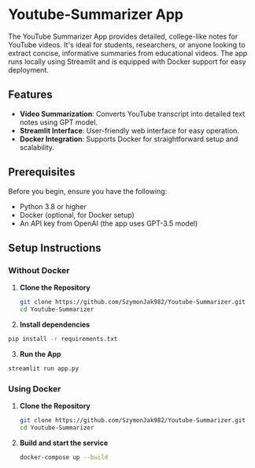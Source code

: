 # Youtube-Summarizer App

The YouTube Summarizer App provides detailed, college-like notes for YouTube videos. It's ideal for students, researchers, or anyone looking to extract concise, informative summaries from educational videos. The app runs locally using Streamlit and is equipped with Docker support for easy deployment.

## Features

- **Video Summarization**: Converts YouTube transcript into detailed text notes using GPT model.
- **Streamlit Interface**: User-friendly web interface for easy operation.
- **Docker Integration**: Supports Docker for straightforward setup and scalability.

## Prerequisites

Before you begin, ensure you have the following:
- Python 3.8 or higher
- Docker (optional, for Docker setup)
- An API key from OpenAI (the app uses GPT-3.5 model)

## Setup Instructions

### Without Docker

1. **Clone the Repository**
   ```bash
   git clone https://github.com/SzymonJak982/Youtube-Summarizer.git 
   cd Youtube-Summarizer
   ```

2. **Install dependencies**
  ```bash
  pip install -r requirements.txt
  ```

3. **Run the App**
  ```bash
  streamlit run app.py
 ```

### Using Docker

1. **Clone the Repository**
   ```bash
   git clone https://github.com/SzymonJak982/Youtube-Summarizer.git 
   cd Youtube-Summarizer
   ```

2. **Build and start the service**
   ```bash
   docker-compose up --build
   ```
